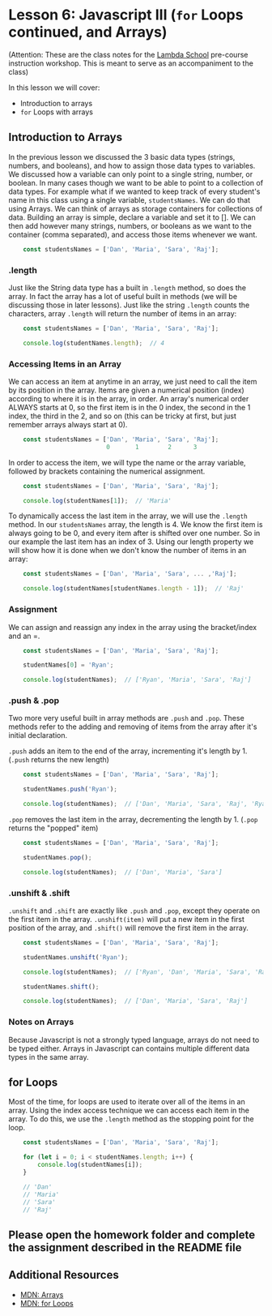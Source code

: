 # Lesson 6: Javascript III (`for` Loops continued, and Arrays)
(Attention: These are the class notes for the [Lambda School](http://www.lambdaschool.com) pre-course instruction workshop. This is meant to serve as an accompaniment to the class)

In this lesson we will cover: 

* Introduction to arrays
* `for` Loops with arrays

## Introduction to Arrays

In the previous lesson we discussed the 3 basic data types (strings, numbers, and booleans), and how to assign those data types to variables. We discussed how a variable can only point to a single string, number, or boolean. In many cases though we want to be able to point to a collection of data types. For example what if we wanted to keep track of every student's name in this class using a single variable, `studentsNames`. We can do that using Arrays. We can think of arrays as storage containers for collections of data. Building an array is simple, declare a variable and set it to []. We can then add however many strings, numbers, or booleans as we want to the container (comma separated), and access those items whenever we want.

```javascript
    const studentsNames = ['Dan', 'Maria', 'Sara', 'Raj'];
```

### .length

Just like the String data type has a built in `.length` method, so does the array. In fact the array has a lot of useful built in methods (we will be discussing those in later lessons). Just like the string `.length` counts the characters, array `.length` will return the number of items in an array:

```javascript
    const studentsNames = ['Dan', 'Maria', 'Sara', 'Raj'];

    console.log(studentNames.length);  // 4
```

### Accessing Items in an Array

We can access an item at anytime in an array, we just need to call the item by its position in the array. Items are given a numerical position (index) according to where it is in the array, in order. An array's numerical order ALWAYS starts at 0, so the first item is in the 0 index, the second in the 1 index, the third in the 2, and so on (this can be tricky at first, but just remember arrays always start at 0). 

```javascript
    const studentsNames = ['Dan', 'Maria', 'Sara', 'Raj'];
                           0       1        2      3
```

In order to access the item, we will type the name or the array variable, followed by brackets containing the numerical assignment.

```javascript
    const studentsNames = ['Dan', 'Maria', 'Sara', 'Raj'];

    console.log(studentNames[1]);  // 'Maria'
```

To dynamically access the last item in the array, we will use the `.length` method. In our `studentsNames` array, the length is 4. We know the first item is always going to be 0, and every item after is shifted over one number. So in our example the last item has an index of 3. Using our length property we will show how it is done when we don't know the number of items in an array:

```javascript
    const studentsNames = ['Dan', 'Maria', 'Sara', ... ,'Raj'];

    console.log(studentNames[studentNames.length - 1]);  // 'Raj'
```

### Assignment

We can assign and reassign any index in the array using the bracket/index and an =. 

```javascript
    const studentsNames = ['Dan', 'Maria', 'Sara', 'Raj'];

    studentNames[0] = 'Ryan';

    console.log(studentNames);  // ['Ryan', 'Maria', 'Sara', 'Raj']
```
### .push & .pop

Two more very useful built in array methods are `.push` and `.pop`. These methods refer to the adding and removing of items from the array after it's initial declaration.

`.push` adds an item to the end of the array, incrementing it's length by 1. (`.push` returns the new length)

```javascript
    const studentsNames = ['Dan', 'Maria', 'Sara', 'Raj'];

    studentNames.push('Ryan');

    console.log(studentNames);  // ['Dan', 'Maria', 'Sara', 'Raj', 'Ryan']
```

`.pop` removes the last item in the array, decrementing the length by 1. (`.pop` returns the "popped" item)

```javascript
    const studentsNames = ['Dan', 'Maria', 'Sara', 'Raj'];

    studentNames.pop();

    console.log(studentNames);  // ['Dan', 'Maria', 'Sara']
```

### .unshift & .shift

`.unshift` and `.shift` are exactly like `.push` and `.pop`, except they operate on the first item in the array. `.unshift(item)` will put a new item in the first position of the array, and `.shift()` will remove the first item in the array.

```javascript
    const studentsNames = ['Dan', 'Maria', 'Sara', 'Raj'];

    studentNames.unshift('Ryan');

    console.log(studentNames);  // ['Ryan', 'Dan', 'Maria', 'Sara', 'Raj']

    studentNames.shift();

    console.log(studentNames);  // ['Dan', 'Maria', 'Sara', 'Raj']
```

### Notes on Arrays

Because Javascript is not a strongly typed language, arrays do not need to be typed either. Arrays in Javascript can contains multiple different data types in the same array. 

## for Loops

Most of the time, for loops are used to iterate over all of the items in an array. Using the index access technique we can access each item in the array. To do this, we use the `.length` method as the stopping point for the loop.

```javascript
    const studentsNames = ['Dan', 'Maria', 'Sara', 'Raj'];

    for (let i = 0; i < studentNames.length; i++) {
        console.log(studentNames[i]);
    }

    // 'Dan'
    // 'Maria'
    // 'Sara'
    // 'Raj'
```

## Please open the homework folder and complete the assignment described in the README file

## Additional Resources

* [MDN: Arrays](https://developer.mozilla.org/en-US/docs/Web/JavaScript/Reference/Global_Objects/Array)
* [MDN: for Loops](https://developer.mozilla.org/en-US/docs/Web/JavaScript/Reference/Statements/for)
